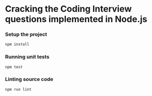 # Cracking the Coding Interview questions implemented in Node.js

### Setup the project

```bash
npm install
```

### Running unit tests

```bash
npm test
```

### Linting source code

```bash
npm run lint
```
